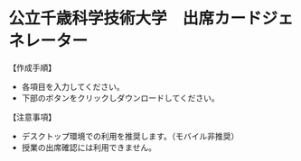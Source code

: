 # 公立千歳科学技術大学　出席カードジェネレーター

【作成手順】
- 各項目を入力してください。
- 下部のボタンをクリックしダウンロードしてください。

【注意事項】
- デスクトップ環境での利用を推奨します。（モバイル非推奨）
- 授業の出席確認には利用できません。
